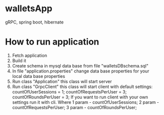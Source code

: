 # walletsApp
gRPC, spring boot, hibernate

# How to run application
1. Fetch application
2. Build it
3. Create schema in mysql data base from file "walletsDBschema.sql"
4. In file "application.properties" change data base properties for your local data base properties
5. Run class "Application" this class will start server 
6. Run class "GrpcClient" this class will start client with default settings:
            countOfUserSessions = 1;
            countOfRequestsPerUser = 3;
            countOfRoundsPerUser = 3;
 If you want to run client with your own settings run it with cli.
 Where 1 param - countOfUserSessions; 2 param - countOfRequestsPerUser; 3 param - countOfRoundsPerUser;
 
